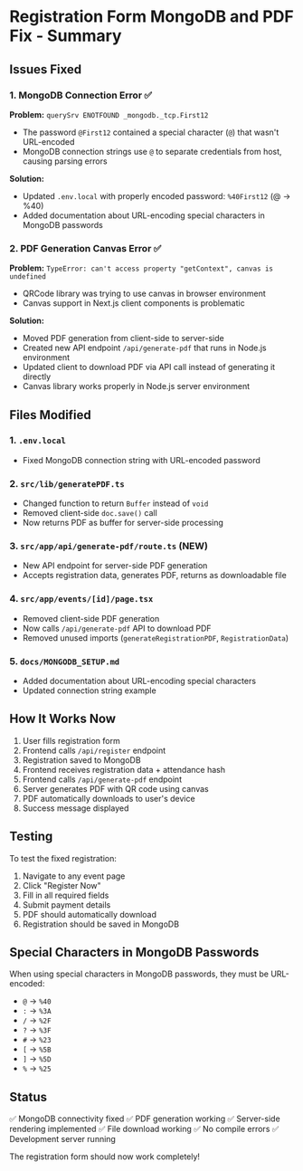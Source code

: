 # Registration Form MongoDB and PDF Fix - Summary

## Issues Fixed

### 1. MongoDB Connection Error ✅
**Problem:** `querySrv ENOTFOUND _mongodb._tcp.First12`
- The password `@First12` contained a special character (`@`) that wasn't URL-encoded
- MongoDB connection strings use `@` to separate credentials from host, causing parsing errors

**Solution:**
- Updated `.env.local` with properly encoded password: `%40First12` (@ → %40)
- Added documentation about URL-encoding special characters in MongoDB passwords

### 2. PDF Generation Canvas Error ✅
**Problem:** `TypeError: can't access property "getContext", canvas is undefined`
- QRCode library was trying to use canvas in browser environment
- Canvas support in Next.js client components is problematic

**Solution:**
- Moved PDF generation from client-side to server-side
- Created new API endpoint `/api/generate-pdf` that runs in Node.js environment
- Updated client to download PDF via API call instead of generating it directly
- Canvas library works properly in Node.js server environment

## Files Modified

### 1. `.env.local`
- Fixed MongoDB connection string with URL-encoded password

### 2. `src/lib/generatePDF.ts`
- Changed function to return `Buffer` instead of `void`
- Removed client-side `doc.save()` call
- Now returns PDF as buffer for server-side processing

### 3. `src/app/api/generate-pdf/route.ts` (NEW)
- New API endpoint for server-side PDF generation
- Accepts registration data, generates PDF, returns as downloadable file

### 4. `src/app/events/[id]/page.tsx`
- Removed client-side PDF generation
- Now calls `/api/generate-pdf` API to download PDF
- Removed unused imports (`generateRegistrationPDF`, `RegistrationData`)

### 5. `docs/MONGODB_SETUP.md`
- Added documentation about URL-encoding special characters
- Updated connection string example

## How It Works Now

1. User fills registration form
2. Frontend calls `/api/register` endpoint
3. Registration saved to MongoDB
4. Frontend receives registration data + attendance hash
5. Frontend calls `/api/generate-pdf` endpoint
6. Server generates PDF with QR code using canvas
7. PDF automatically downloads to user's device
8. Success message displayed

## Testing

To test the fixed registration:
1. Navigate to any event page
2. Click "Register Now"
3. Fill in all required fields
4. Submit payment details
5. PDF should automatically download
6. Registration should be saved in MongoDB

## Special Characters in MongoDB Passwords

When using special characters in MongoDB passwords, they must be URL-encoded:
- `@` → `%40`
- `:` → `%3A`
- `/` → `%2F`
- `?` → `%3F`
- `#` → `%23`
- `[` → `%5B`
- `]` → `%5D`
- `%` → `%25`

## Status

✅ MongoDB connectivity fixed
✅ PDF generation working
✅ Server-side rendering implemented
✅ File download working
✅ No compile errors
✅ Development server running

The registration form should now work completely!
